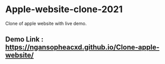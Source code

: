 # Apple-website-clone-2021
Clone of apple website with live demo.


## Demo Link : https://ngansopheacxd.github.io/Clone-apple-website/
